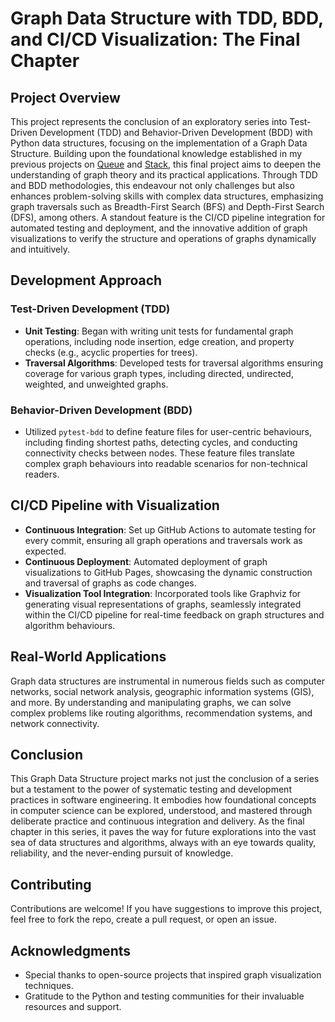 # Graph Data Structure with TDD, BDD, and CI/CD Visualization: The Final Chapter

## Project Overview

This project represents the conclusion of an exploratory series into Test-Driven Development (TDD) and Behavior-Driven Development (BDD) with Python data structures, focusing on the implementation of a Graph Data Structure. Building upon the foundational knowledge established in my previous projects on [Queue](https://github.com/Chiuzu-Chilumbu/Build_Queue_With_TDD) and [Stack](https://github.com/Chiuzu-Chilumbu/Build_Stack_With_TDD), this final project aims to deepen the understanding of graph theory and its practical applications. Through TDD and BDD methodologies, this endeavour not only challenges but also enhances problem-solving skills with complex data structures, emphasizing graph traversals such as Breadth-First Search (BFS) and Depth-First Search (DFS), among others. A standout feature is the CI/CD pipeline integration for automated testing and deployment, and the innovative addition of graph visualizations to verify the structure and operations of graphs dynamically and intuitively.

## Development Approach

### Test-Driven Development (TDD)

- **Unit Testing**: Began with writing unit tests for fundamental graph operations, including node insertion, edge creation, and property checks (e.g., acyclic properties for trees).
- **Traversal Algorithms**: Developed tests for traversal algorithms ensuring coverage for various graph types, including directed, undirected, weighted, and unweighted graphs.

### Behavior-Driven Development (BDD)

- Utilized `pytest-bdd` to define feature files for user-centric behaviours, including finding shortest paths, detecting cycles, and conducting connectivity checks between nodes. These feature files translate complex graph behaviours into readable scenarios for non-technical readers.

## CI/CD Pipeline with Visualization

- **Continuous Integration**: Set up GitHub Actions to automate testing for every commit, ensuring all graph operations and traversals work as expected.
- **Continuous Deployment**: Automated deployment of graph visualizations to GitHub Pages, showcasing the dynamic construction and traversal of graphs as code changes.
- **Visualization Tool Integration**: Incorporated tools like Graphviz for generating visual representations of graphs, seamlessly integrated within the CI/CD pipeline for real-time feedback on graph structures and algorithm behaviours.

## Real-World Applications

Graph data structures are instrumental in numerous fields such as computer networks, social network analysis, geographic information systems (GIS), and more. By understanding and manipulating graphs, we can solve complex problems like routing algorithms, recommendation systems, and network connectivity.

## Conclusion

This Graph Data Structure project marks not just the conclusion of a series but a testament to the power of systematic testing and development practices in software engineering. It embodies how foundational concepts in computer science can be explored, understood, and mastered through deliberate practice and continuous integration and delivery. As the final chapter in this series, it paves the way for future explorations into the vast sea of data structures and algorithms, always with an eye towards quality, reliability, and the never-ending pursuit of knowledge.

## Contributing

Contributions are welcome! If you have suggestions to improve this project, feel free to fork the repo, create a pull request, or open an issue.

## Acknowledgments

- Special thanks to open-source projects that inspired graph visualization techniques.
- Gratitude to the Python and testing communities for their invaluable resources and support.

